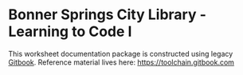# Bonner Springs City Library - Learning to Code I

This worksheet documentation package is constructed using legacy [Gitbook](https://legacy.gitbook.com).  Reference material lives here:  https://toolchain.gitbook.com
